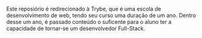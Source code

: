 Este reposiório é redirecionado à Trybe, que é uma escola de desenvolvimento de web, tendo seu curso uma duração de um ano. Dentro desse um ano, é passado conteúdo o suficente para o aluno ter a capacidade de tornar-se um desenvolvedor Full-Stack.

